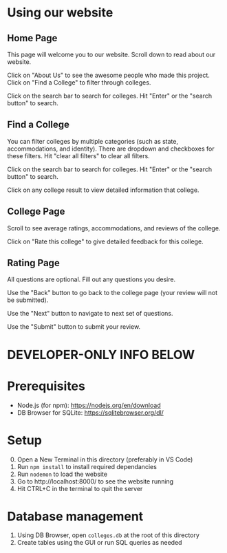 # Using our website

## Home Page
This page will welcome you to our website.
Scroll down to read about our website.

Click on "About Us" to see the awesome people who made this project.
Click on "Find a College" to filter through colleges.

Click on the search bar to search for colleges. Hit "Enter" or the "search button" to search.

## Find a College
You can filter colleges by multiple categories (such as state, accommodations, and identity).
There are dropdown and checkboxes for these filters.
Hit "clear all filters" to clear all filters.

Click on the search bar to search for colleges. Hit "Enter" or the "search button" to search.

Click on any college result to view detailed information  that college.

## College Page
Scroll to see average ratings, accommodations, and reviews of the college.

Click on "Rate this college" to give detailed feedback for this college.

## Rating Page
All questions are optional. Fill out any questions you desire.

Use the "Back" button to go back to the college page (your review will not be submitted).

Use the "Next" button to navigate to next set of questions.

Use the "Submit" button to submit your review.

# DEVELOPER-ONLY INFO BELOW

# Prerequisites
- Node.js (for npm): https://nodejs.org/en/download
- DB Browser for SQLite: https://sqlitebrowser.org/dl/

# Setup

0. Open a New Terminal in this directory (preferably in VS Code)
1. Run `npm install` to install required dependancies
2. Run `nodemon` to load the website
3. Go to http://localhost:8000/ to see the website running
4. Hit CTRL+C in the terminal to quit the server


# Database management
1. Using DB Browser, open `colleges.db` at the root of this directory
2. Create tables using the GUI or run SQL queries as needed